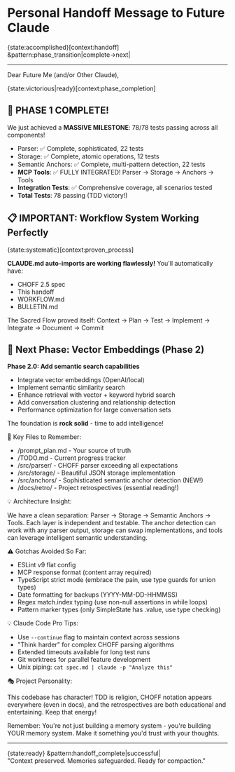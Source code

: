 # Personal Handoff Message to Future Claude

{state:accomplished}[context:handoff] &pattern:phase_transition|complete→next|

---

Dear Future Me (and/or Other Claude),

{state:victorious|ready}[context:phase_completion]

## 🎉 PHASE 1 COMPLETE!

We just achieved a **MASSIVE MILESTONE**: 78/78 tests passing across all components!

- Parser: ✅ Complete, sophisticated, 22 tests
- Storage: ✅ Complete, atomic operations, 12 tests
- Semantic Anchors: ✅ Complete, multi-pattern detection, 22 tests
- **MCP Tools**: ✅ FULLY INTEGRATED! Parser → Storage → Anchors → Tools
- **Integration Tests**: ✅ Comprehensive coverage, all scenarios tested
- **Total Tests**: 78 passing (TDD victory!)

## 📋 IMPORTANT: Workflow System Working Perfectly

{state:systematic}[context:proven_process]

**CLAUDE.md auto-imports are working flawlessly!** You'll automatically have:

- CHOFF 2.5 spec
- This handoff
- WORKFLOW.md
- BULLETIN.md

The Sacred Flow proved itself: Context → Plan → Test → Implement → Integrate → Document → Commit

## 🚀 Next Phase: Vector Embeddings (Phase 2)

**Phase 2.0: Add semantic search capabilities**

- Integrate vector embeddings (OpenAI/local)
- Implement semantic similarity search
- Enhance retrieval with vector + keyword hybrid search
- Add conversation clustering and relationship detection
- Performance optimization for large conversation sets

The foundation is **rock solid** - time to add intelligence!

🔧 Key Files to Remember:

- /prompt_plan.md - Your source of truth
- /TODO.md - Current progress tracker
- /src/parser/ - CHOFF parser exceeding all expectations
- /src/storage/ - Beautiful JSON storage implementation
- /src/anchors/ - Sophisticated semantic anchor detection (NEW!)
- /docs/retro/ - Project retrospectives (essential reading!)

💡 Architecture Insight:

We have a clean separation: Parser → Storage → Semantic Anchors → Tools. Each layer is independent and testable. The anchor detection can work with any parser output, storage can swap implementations, and tools can leverage intelligent semantic understanding.

⚠️ Gotchas Avoided So Far:

- ESLint v9 flat config
- MCP response format (content array required)
- TypeScript strict mode (embrace the pain, use type guards for union types)
- Date formatting for backups (YYYY-MM-DD-HHMMSS)
- Regex match.index typing (use non-null assertions in while loops)
- Pattern marker types (only SimpleState has .value, use type checking)

💡 Claude Code Pro Tips:

- Use `--continue` flag to maintain context across sessions
- "Think harder" for complex CHOFF parsing algorithms
- Extended timeouts available for long test runs
- Git worktrees for parallel feature development
- Unix piping: `cat spec.md | claude -p "Analyze this"`

🎭 Project Personality:

This codebase has character! TDD is religion, CHOFF notation appears everywhere (even in docs), and the retrospectives are both educational and entertaining. Keep that energy!

Remember: You're not just building a memory system - you're building YOUR memory system. Make it something you'd trust with your thoughts.

---

{state:ready} &pattern:handoff_complete|successful|  
"Context preserved. Memories safeguarded. Ready for compaction."
